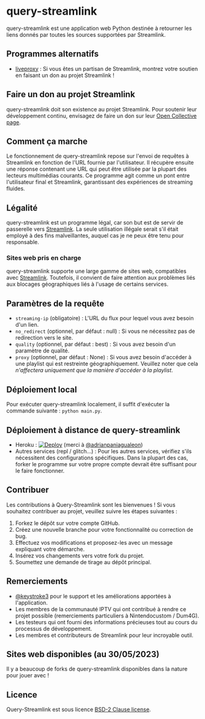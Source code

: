 # query-streamlink
query-streamlink est une application web Python destinée à retourner les liens donnés par toutes les sources supportées par Streamlink.

## Programmes alternatifs

- [liveproxy](https://github.com/back-to/liveproxy) : Si vous êtes un partisan de Streamlink, montrez votre soutien en faisant un don au projet Streamlink !

## Faire un don au projet Streamlink

query-streamlink doit son existence au projet Streamlink. Pour soutenir leur développement continu, envisagez de faire un don sur leur [Open Collective page](https://opencollective.com/streamlink).

## Comment ça marche

Le fonctionnement de query-streamlink repose sur l'envoi de requêtes à Streamlink en fonction de l'URL fournie par l'utilisateur. Il récupère ensuite une réponse contenant une URL qui peut être utilisée par la plupart des lecteurs multimédias courants. Ce programme agit comme un pont entre l'utilisateur final et Streamlink, garantissant des expériences de streaming fluides.

## Légalité

query-streamlink est un programme légal, car son but est de servir de passerelle vers [Streamlink](https://github.com/streamlink/streamlink). La seule utilisation illégale serait s'il était employé à des fins malveillantes, auquel cas je ne peux être tenu pour responsable.

### Sites web pris en charge

query-streamlink supporte une large gamme de sites web, compatibles avec [Streamlink](https://streamlink.github.io/plugin_matrix.html). Toutefois, il convient de faire attention aux problèmes liés aux blocages géographiques liés à l'usage de certains services.

## Paramètres de la requête

- `streaming-ip` (obligatoire) : L'URL du flux pour lequel vous avez besoin d'un lien.
- `no_redirect` (optionnel, par défaut : null) : Si vous ne nécessitez pas de redirection vers le site.
- `quality` (optionnel, par défaut : best) : Si vous avez besoin d'un paramètre de qualité.
- `proxy` (optionnel, par défaut : None) : Si vous avez besoin d'accéder à une playlist qui est restreinte géographiquement. Veuillez noter que cela *n'affectera uniquement que la manière d'accéder à la playlist*.

## Déploiement local

Pour exécuter query-streamlink localement, il suffit d'exécuter la commande suivante : `python main.py`.

## Déploiement à distance de query-streamlink

- Heroku : [![Deploy](https://www.herokucdn.com/deploy/button.svg)](https://dashboard.heroku.com/new?template=https%3A%2F%2Fgithub.com%2FBellezaEmporium%2Fquery-streamlink) (merci à [@adrianpaniagualeon](https://github.com/adrianpaniagualeon))
- Autres services (repl / glitch...) : Pour les autres services, vérifiez s'ils nécessitent des configurations spécifiques. Dans la plupart des cas, forker le programme sur votre propre compte devrait être suffisant pour le faire fonctionner.

## Contribuer

Les contributions à Query-Streamlink sont les bienvenues ! Si vous souhaitez contribuer au projet, veuillez suivre les étapes suivantes :

1. Forkez le dépôt sur votre compte GitHub.
2. Créez une nouvelle branche pour votre fonctionnalité ou correction de bug.
3. Effectuez vos modifications et proposez-les avec un message expliquant votre démarche.
4. Insérez vos changements vers votre fork du projet.
5. Soumettez une demande de tirage au dépôt principal.

## Remerciements

- [@keystroke3](https://github.com/keystroke3) pour le support et les améliorations apportées à l'application.
- Les membres de la communauté IPTV qui ont contribué à rendre ce projet possible (remerciements particuliers à Nintendocustom / Dum4G).
- Les testeurs qui ont fourni des informations précieuses tout au cours du processus de développement.
- Les membres et contributeurs de Streamlink pour leur incroyable outil.

## Sites web disponibles (au 30/05/2023)

Il y a beaucoup de forks de query-streamlink disponibles dans la nature pour jouer avec !

## Licence

Query-Streamlink est sous licence [BSD-2 Clause license](./LICENSE).
